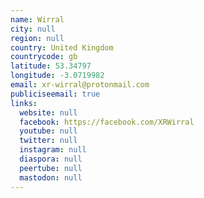 ```yaml
---
name: Wirral
city: null
region: null
country: United Kingdom
countrycode: gb
latitude: 53.34797
longitude: -3.0719982
email: xr-wirral@protonmail.com
publiciseemail: true
links:
  website: null
  facebook: https://facebook.com/XRWirral
  youtube: null
  twitter: null
  instagram: null
  diaspora: null
  peertube: null
  mastodon: null
---
```

